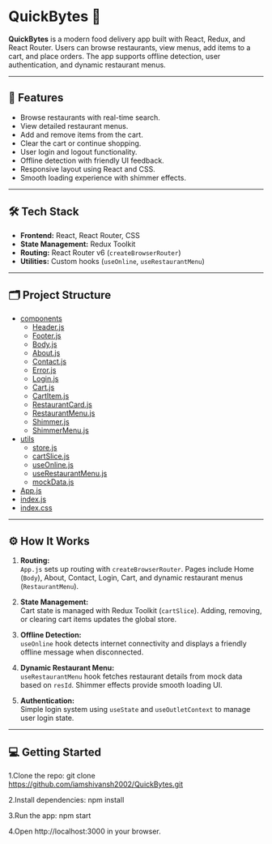 # QuickBytes 🍔

**QuickBytes** is a modern food delivery app built with React, Redux, and React Router. Users can browse restaurants, view menus, add items to a cart, and place orders. The app supports offline detection, user authentication, and dynamic restaurant menus.  

---

## 🚀 Features

- Browse restaurants with real-time search.
- View detailed restaurant menus.
- Add and remove items from the cart.
- Clear the cart or continue shopping.
- User login and logout functionality.
- Offline detection with friendly UI feedback.
- Responsive layout using React and CSS.
- Smooth loading experience with shimmer effects.

---

## 🛠 Tech Stack

- **Frontend:** React, React Router, CSS  
- **State Management:** Redux Toolkit  
- **Routing:** React Router v6 (`createBrowserRouter`)  
- **Utilities:** Custom hooks (`useOnline`, `useRestaurantMenu`)  

---

## 🗂 Project Structure 

* [components](./components)
  * [Header.js](./components/Header.js)
  * [Footer.js](./components/Footer.js)
  * [Body.js](./components/Body.js)
  * [About.js](./components/About.js)
  * [Contact.js](./components/Contact.js)
  * [Error.js](./components/Error.js)
  * [Login.js](./components/Login.js)
  * [Cart.js](./components/Cart.js)
  * [CartItem.js](./components/CartItem.js)
  * [RestaurantCard.js](./components/RestaurantCard.js)
  * [RestaurantMenu.js](./components/RestaurantMenu.js)
  * [Shimmer.js](./components/Shimmer.js)
  * [ShimmerMenu.js](./components/ShimmerMenu.js)
* [utils](./utils)
  * [store.js](./utils/store.js)
  * [cartSlice.js](./utils/cartSlice.js)
  * [useOnline.js](./utils/useOnline.js)
  * [useRestaurantMenu.js](./utils/useRestaurantMenu.js)
  * [mockData.js](./utils/mockData.js)
* [App.js](./App.js)
* [index.js](./index.js)
* [index.css](./index.css)


---

## ⚙️ How It Works

1. **Routing:**  
   `App.js` sets up routing with `createBrowserRouter`. Pages include Home (`Body`), About, Contact, Login, Cart, and dynamic restaurant menus (`RestaurantMenu`).  

2. **State Management:**  
   Cart state is managed with Redux Toolkit (`cartSlice`). Adding, removing, or clearing cart items updates the global store.  

3. **Offline Detection:**  
   `useOnline` hook detects internet connectivity and displays a friendly offline message when disconnected.  

4. **Dynamic Restaurant Menu:**  
   `useRestaurantMenu` hook fetches restaurant details from mock data based on `resId`. Shimmer effects provide smooth loading UI.  

5. **Authentication:**  
   Simple login system using `useState` and `useOutletContext` to manage user login state.  

---

## 💻 Getting Started

1.Clone the repo:
git clone https://github.com/iamshivansh2002/QuickBytes.git

2.Install dependencies:
npm install

3.Run the app:
npm start

4.Open http://localhost:3000 in your browser.

